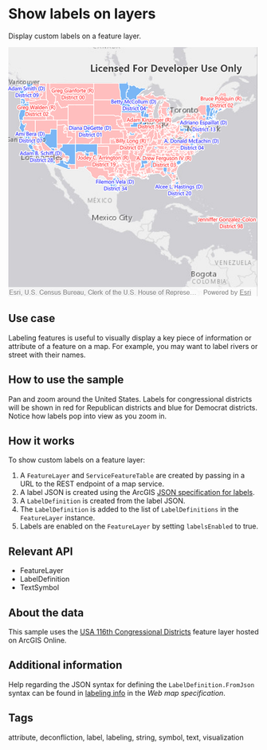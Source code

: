 # Show labels on layers

Display custom labels on a feature layer.

![](screenshot.png)

## Use case

Labeling features is useful to visually display a key piece of information or attribute of a feature on a map. For example, you may want to label rivers or street with their names.

## How to use the sample

Pan and zoom around the United States. Labels for congressional districts will be shown in red for Republican districts and blue for Democrat districts. Notice how labels pop into view as you zoom in.

## How it works

To show custom labels on a feature layer:

1. A `FeatureLayer` and `ServiceFeatureTable` are created by passing in a URL to the REST endpoint of a map service.
2. A label JSON is created using the ArcGIS [JSON specification for labels](https://developers.arcgis.com/web-map-specification/objects/labelingInfo/).
3. A `LabelDefinition` is created from the label JSON.
4. The `LabelDefinition` is added to the list of `LabelDefinitions` in the `FeatureLayer` instance.
5. Labels are enabled on the `FeatureLayer` by setting `labelsEnabled` to true.

## Relevant API

* FeatureLayer
* LabelDefinition
* TextSymbol

## About the data

This sample uses the [USA 116th Congressional Districts](https://www.arcgis.com/home/item.html?id=cc6a869374434bee9fefad45e291b779) feature layer hosted on ArcGIS Online.

## Additional information

Help regarding the JSON syntax for defining the `LabelDefinition.FromJson` syntax can be found in [labeling info](https://developers.arcgis.com/web-map-specification/objects/labelingInfo/) in the *Web map specification*.

## Tags

attribute, deconfliction, label, labeling, string, symbol, text, visualization